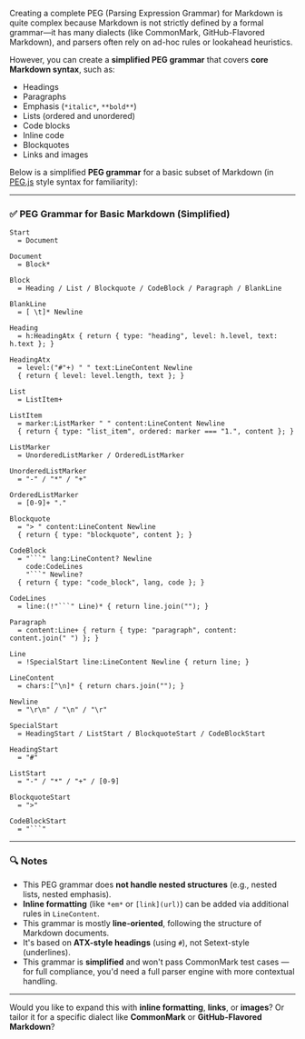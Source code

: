 Creating a complete PEG (Parsing Expression Grammar) for Markdown is quite complex because Markdown is not strictly defined by a formal grammar—it has many dialects (like CommonMark, GitHub-Flavored Markdown), and parsers often rely on ad-hoc rules or lookahead heuristics.

However, you can create a **simplified PEG grammar** that covers **core Markdown syntax**, such as:

* Headings
* Paragraphs
* Emphasis (`*italic*`, `**bold**`)
* Lists (ordered and unordered)
* Code blocks
* Inline code
* Blockquotes
* Links and images

Below is a simplified **PEG grammar** for a basic subset of Markdown (in [PEG.js](https://pegjs.org/) style syntax for familiarity):

---

### ✅ PEG Grammar for Basic Markdown (Simplified)

````pegjs
Start
  = Document

Document
  = Block*

Block
  = Heading / List / Blockquote / CodeBlock / Paragraph / BlankLine

BlankLine
  = [ \t]* Newline

Heading
  = h:HeadingAtx { return { type: "heading", level: h.level, text: h.text }; }

HeadingAtx
  = level:("#"+) " " text:LineContent Newline
  { return { level: level.length, text }; }

List
  = ListItem+

ListItem
  = marker:ListMarker " " content:LineContent Newline
  { return { type: "list_item", ordered: marker === "1.", content }; }

ListMarker
  = UnorderedListMarker / OrderedListMarker

UnorderedListMarker
  = "-" / "*" / "+"

OrderedListMarker
  = [0-9]+ "."

Blockquote
  = "> " content:LineContent Newline
  { return { type: "blockquote", content }; }

CodeBlock
  = "```" lang:LineContent? Newline
    code:CodeLines
    "```" Newline?
  { return { type: "code_block", lang, code }; }

CodeLines
  = line:(!"```" Line)* { return line.join(""); }

Paragraph
  = content:Line+ { return { type: "paragraph", content: content.join(" ") }; }

Line
  = !SpecialStart line:LineContent Newline { return line; }

LineContent
  = chars:[^\n]* { return chars.join(""); }

Newline
  = "\r\n" / "\n" / "\r"

SpecialStart
  = HeadingStart / ListStart / BlockquoteStart / CodeBlockStart

HeadingStart
  = "#"

ListStart
  = "-" / "*" / "+" / [0-9]

BlockquoteStart
  = ">"

CodeBlockStart
  = "```"
````

---

### 🔍 Notes

* This PEG grammar does **not handle nested structures** (e.g., nested lists, nested emphasis).
* **Inline formatting** (like `*em*` or `[link](url)`) can be added via additional rules in `LineContent`.
* This grammar is mostly **line-oriented**, following the structure of Markdown documents.
* It's based on **ATX-style headings** (using `#`), not Setext-style (underlines).
* This grammar is **simplified** and won't pass CommonMark test cases — for full compliance, you'd need a full parser engine with more contextual handling.

---

Would you like to expand this with **inline formatting**, **links**, or **images**? Or tailor it for a specific dialect like **CommonMark** or **GitHub-Flavored Markdown**?
